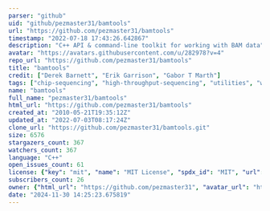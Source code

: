 ```yaml
---
parser: "github"
uid: "github/pezmaster31/bamtools"
url: "https://github.com/pezmaster31/bamtools"
timestamp: "2022-07-18 17:43:26.642867"
description: "C++ API & command-line toolkit for working with BAM data"
avatar: "https://avatars.githubusercontent.com/u/282978?v=4"
repo_url: "https://github.com/pezmaster31/bamtools"
title: "bamtools"
credit: ["Derek Barnett", "Erik Garrison", "Gabor T Marth"]
tags: ["chip-sequencing", "high-throughput-sequencing", "utilities", "wgs-analysis"]
name: "bamtools"
full_name: "pezmaster31/bamtools"
html_url: "https://github.com/pezmaster31/bamtools"
created_at: "2010-05-21T19:35:12Z"
updated_at: "2022-07-03T08:17:24Z"
clone_url: "https://github.com/pezmaster31/bamtools.git"
size: 6576
stargazers_count: 367
watchers_count: 367
language: "C++"
open_issues_count: 61
license: {"key": "mit", "name": "MIT License", "spdx_id": "MIT", "url": "https://api.github.com/licenses/mit", "node_id": "MDc6TGljZW5zZTEz"}
subscribers_count: 26
owner: {"html_url": "https://github.com/pezmaster31", "avatar_url": "https://avatars.githubusercontent.com/u/282978?v=4", "login": "pezmaster31", "type": "User"}
date: "2024-11-30 14:25:23.675819"
---
```

